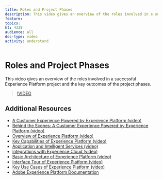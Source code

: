 ```yaml
---
title: Roles and Project Phases
description: This video gives an overview of the roles involved in a successful Experience Platform project and the key outcomes of the project phases.
feature:
topics:
kt: 4338
audience: all
doc-type: video
activity: understand
---
```


# Roles and Project Phases

This video gives an overview of the roles involved in a successful Experience Platform project and the key outcomes of the project phases.

>[!VIDEO](https://video.tv.adobe.com/v/32807?quality=12&learn=on)

## Additional Resources

* [A Customer Experience Powered by Experience Platform (video)](a-customer-experience-powered-by-experience-platform.md)
* [Behind the Scenes: A Customer Experience Powered by Experience Platform (video)](behind-the-scenes-a-customer-experience-powered-by-experience-platform.md)
* [Overview of Experience Platform (video)](overview.md)
* [Key Capabilities of Experience Platform (video)](key-capabilities.md)
* [Application and Intelligent Services (video)](application-and-intelligent-services.md)
* [Integrations with Experience Cloud (video)](integrations-with-experience-cloud.md)
* [Basic Architecture of Experience Platform (video)](basic-architecture.md)
* [Interface Tour of Experience Platform (video)](interface-tour.md)
* [Key Use Cases of Experience Platform (video)](key-use-cases.md)
* [Adobe Experience Platform Documentation](https://docs.adobe.com/content/help/en/experience-platform/landing/home.html)